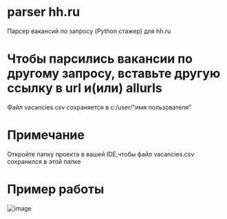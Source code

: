 # parser hh.ru
 Парсер вакансий по запросу (Python стажер) для hh.ru
 # Чтобы парсились вакансии по другому запросу, вставьте другую ссылку в url и(или) allurls
 
 Файл vacancies.csv сохраняется в c:/user/"имя пользователя"
 
 # Примечание
 Откройте папку проекта в вашей IDE,чтобы файл vacancies.csv сохранился в этой папке
 
# Пример работы
![image](https://github.com/webdarens/parser-hh.ru/assets/105850220/218a6669-f1b9-4e73-abd7-570b6a7521f2)
